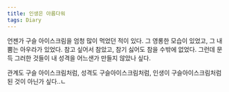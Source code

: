 ```yaml
---
title: 인생은 아름다워
tags: Diary
---
```


언젠가 구슬 아이스크림을 엄청 많이 먹었던 적이 있다. 그 영롱한 모습이 있었고, 그 내뿜는 아우라가 있었다. 참고 싶어서 참았고, 참기 싫어도 참을 수밖에 없었다. 그런데 문득 그러한 것들이 내 성격을 어느샌가 만들지 않았나 싶다.

관계도 구슬 아이스크림처럼, 성격도 구슬아이스크림처럼, 인생이 구슬아이스크림처럼 된 것이 아닌가 싶다..ㄴ